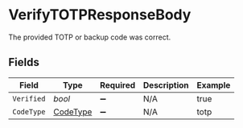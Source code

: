 # VerifyTOTPResponseBody

The provided TOTP or backup code was correct.


## Fields

| Field                                           | Type                                            | Required                                        | Description                                     | Example                                         |
| ----------------------------------------------- | ----------------------------------------------- | ----------------------------------------------- | ----------------------------------------------- | ----------------------------------------------- |
| `Verified`                                      | *bool*                                          | :heavy_minus_sign:                              | N/A                                             | true                                            |
| `CodeType`                                      | [CodeType](../../Models/Operations/CodeType.md) | :heavy_minus_sign:                              | N/A                                             | totp                                            |